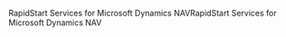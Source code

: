 <span data-ttu-id="51b5e-101">RapidStart Services for Microsoft Dynamics NAV</span><span class="sxs-lookup"><span data-stu-id="51b5e-101">RapidStart Services for Microsoft Dynamics NAV</span></span>